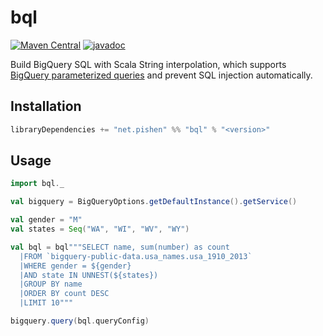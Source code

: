 # bql

[![Maven Central](https://maven-badges.herokuapp.com/maven-central/net.pishen/bql_2.13/badge.svg)](https://maven-badges.herokuapp.com/maven-central/net.pishen/bql_2.13)
[![javadoc](https://javadoc.io/badge2/net.pishen/bql_2.13/javadoc.svg)](https://javadoc.io/doc/net.pishen/bql_2.13)

Build BigQuery SQL with Scala String interpolation, which supports [BigQuery parameterized queries](https://cloud.google.com/bigquery/docs/parameterized-queries) and prevent SQL injection automatically.

## Installation

```scala
libraryDependencies += "net.pishen" %% "bql" % "<version>"
```

## Usage

```scala
import bql._

val bigquery = BigQueryOptions.getDefaultInstance().getService()

val gender = "M"
val states = Seq("WA", "WI", "WV", "WY")

val bql = bql"""SELECT name, sum(number) as count
  |FROM `bigquery-public-data.usa_names.usa_1910_2013`
  |WHERE gender = ${gender}
  |AND state IN UNNEST(${states})
  |GROUP BY name
  |ORDER BY count DESC
  |LIMIT 10"""

bigquery.query(bql.queryConfig)
```
